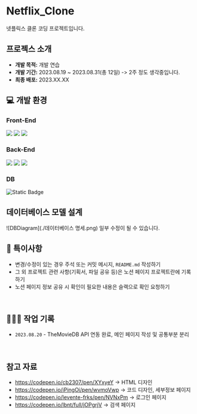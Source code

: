 # Netflix_Clone
넷플릭스 클론 코딩 프로젝트입니다. 

## 프로젝스 소개
- **개발 목적:** 개발 연습
- **개발 기간:** 2023.08.19 ~ 2023.08.31(총 12일) -> 2주 정도 생각중입니다.
- **최종 배포:** 2023.XX.XX

## 💻 개발 환경


### Front-End
<img src="https://img.shields.io/badge/html5-E34F26?style=for-the-badge&logo=html5&logoColor=white"> <img src="https://img.shields.io/badge/css-1572B6?style=for-the-badge&logo=css3&logoColor=white"> <img src="https://img.shields.io/badge/javascript-F7DF1E?style=for-the-badge&logo=javascript&logoColor=black">


### Back-End
<img src="https://img.shields.io/badge/java 17-007396?style=for-the-badge&logo=java&logoColor=white"> <img src="https://img.shields.io/badge/spring 3.1.2-6DB33F?style=for-the-badge&logo=spring&logoColor=white"> <img src="https://img.shields.io/badge/thymeleaf-005F0F?style=for-the-badge&logo=thymeleaf&logoColor=white">

### DB
![Static Badge](https://img.shields.io/badge/H2-Database-%3Fstyle%3Dflat?logo=databricks)

## 데이터베이스 모델 설계
![DBDiagram](./데이터베이스 명세.png)
일부 수정이 될 수 있습니다.

## 📌 특이사항
- 변경/수정이 있는 경우 주석 또는 커밋 메시지, `README.md` 작성하기
- 그 외 프로젝트 관련 사항(기획서, 파일 공유 등)은 노션 페이지 프로젝트란에 기록하기
- 노션 페이지 정보 공유 시 확인이 필요한 내용은 슬랙으로 확인 요청하기

<br />

## 👩🏻‍💻 작업 기록
- `2023.08.20` - TheMovieDB API 연동 완료, 메인 페이지 작성 및 공통부분 분리

<br />

## 참고 자료
- https://codepen.io/cb2307/pen/XYxyeY -> HTML 디자인
- https://codepen.io/iPingOi/pen/wvmoVwp -> 코드 디자인, 세부정보 페이지
- https://codepen.io/levente-frks/pen/NVNxPm -> 로그인 페이지
- https://codepen.io/lbnt/full/jOPgrjV -> 검색 페이지
